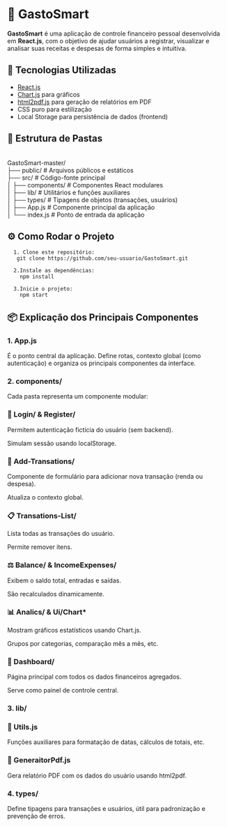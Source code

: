 
# 💸 GastoSmart

**GastoSmart** é uma aplicação de controle financeiro pessoal desenvolvida em **React.js**, com o objetivo de ajudar usuários a registrar, visualizar e analisar suas receitas e despesas de forma simples e intuitiva.

## 🚀 Tecnologias Utilizadas

- [React.js](https://reactjs.org/)
- [Chart.js](https://www.chartjs.org/) para gráficos
- [html2pdf.js](https://ekoopmans.github.io/html2pdf.js/) para geração de relatórios em PDF
- CSS puro para estilização
- Local Storage para persistência de dados (frontend)

## 📁 Estrutura de Pastas
<br>
GastoSmart-master/
<br>
├── public/ # Arquivos públicos e estáticos
<br>
├── src/ # Código-fonte principal
<br>
│ ├── components/ # Componentes React modulares
<br>
│ ├── lib/ # Utilitários e funções auxiliares
<br>
│ ├── types/ # Tipagens de objetos (transações, usuários)
<br>
│ ├── App.js # Componente principal da aplicação
<br>
│ └── index.js # Ponto de entrada da aplicação

## ⚙️ Como Rodar o Projeto
```
  1. Clone este repositório:
   git clone https://github.com/seu-usuario/GastoSmart.git

  2.Instale as dependências:
    npm install

  3.Inicie o projeto:
    npm start
````

## 📦 Explicação dos Principais Componentes
### 1. App.js
É o ponto central da aplicação. Define rotas, contexto global (como autenticação) e organiza os principais componentes da interface.

### 2. components/
Cada pasta representa um componente modular:

### 🔐 Login/ & Register/
Permitem autenticação fictícia do usuário (sem backend).

Simulam sessão usando localStorage.

### 🧾 Add-Transations/
Componente de formulário para adicionar nova transação (renda ou despesa).

Atualiza o contexto global.

### 📋 Transations-List/
Lista todas as transações do usuário.

Permite remover itens.

### ⚖️ Balance/ & IncomeExpenses/
Exibem o saldo total, entradas e saídas.

São recalculados dinamicamente.

### 📊 Analics/ & Ui/Chart*
Mostram gráficos estatísticos usando Chart.js.

Grupos por categorias, comparação mês a mês, etc.

### 📁 Dashboard/
Página principal com todos os dados financeiros agregados.

Serve como painel de controle central.

### 3. lib/
### 🧰 Utils.js
Funções auxiliares para formatação de datas, cálculos de totais, etc.

### 🧾 GeneraitorPdf.js
Gera relatório PDF com os dados do usuário usando html2pdf.

### 4. types/
Define tipagens para transações e usuários, útil para padronização e prevenção de erros.
